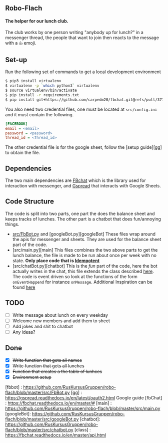 ## Robo-Flach
#### The helper for our lunch club.
The club works by one person writing "anybody up for lunch?" in a messenger
thread, the people that want to join then reacts to the message with a `👍` 
emoji.

## Set-up
Run the following set of commands to get a local development environment
```bash
$ pip3 install virtualenv
$ virtualenv -p `which python3` virtualenv
$ source virtualenv/bin/activate
$ pip install -r requirements.txt
$ pip install git+https://github.com/carpedm20/fbchat.git@refs/pull/371/head
```
You also need two credential files, one must be located at `src/config.ini` and
it must contain the following.
```ini
[FACEBOOK]
email = <email>
password = <password>
thread_id = <Thread_id>
```
The other credential file is for the google sheet, follow the [setup guide][gg]
to obtain the file.

## Dependencies
The two main dependencies are [FBchat](fbChat) which is the library used for
interaction with messenger, and [Gspread](https://gspread.readthedocs.io) that
interacts with Google Sheets.


## Code Structure
The code is split into two parts, one part the does the balance sheet and keeps
tracks of lunches. The other part is a chatbot that does fun/annoying things.

* [src/FbBot.py](FbBot) and [googleBot.py][googleBot]
    These files wrap around the apis for messenger and sheets. They are used
    for the balance sheet part of the code.
* [src/main.py][main]
    This files combines the two above parts to get the lunch balance, the file
    is made to be run about once per week with no state. **Only place code that
    is [Idempotent](https://en.wikipedia.org/wiki/Idempotence)**
* [src/chatBot.py][chatbot]
    This is the _fun_ part of the code, here the bot actually writes in the
    chat, this file extends the class described [here](class). The code is
    event driven so look at the functions of the form `onEventHappend` for
    instance `onMessage`. Additional Inspiration can be found
    [here](https://fbchat.readthedocs.io/en/master/examples.html)



## TODO
* [ ] Write message about lunch on every weekday
* [ ] Welcome new members and add them to sheet
* [ ] Add jokes and shit to chatbot
* [ ] Any ideas?

## Done
* [X] ~~Write function that gets all names~~
* [X] ~~Write function that gets all lunches~~
* [X] ~~Function that creates a the table of lunhces~~
* [X] ~~Environment setup~~

[fbbot] : https://github.com/RusKursusGruppen/robo-flach/blob/master/src/FbBot.py
[gg] : https://gspread.readthedocs.io/en/latest/oauth2.html Google guide
[fbChat] : https://fbchat.readthedocs.io/en/master/#
[main] : https://github.com/RusKursusGruppen/robo-flach/blob/master/src/main.py
[googleBot]: https://github.com/RusKursusGruppen/robo-flach/blob/master/src/googleBot.py
[chatbot]: https://github.com/RusKursusGruppen/robo-flach/blob/master/src/chatbot.py
[class] : https://fbchat.readthedocs.io/en/master/api.html
